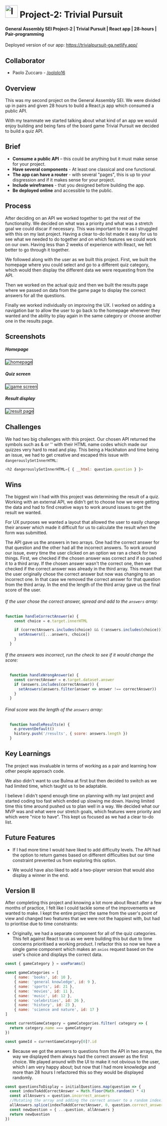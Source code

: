 # <img src="images/tp_logo.png" alt="logo" style="height:40px"/> Project-2: Trivial Pursuit 

#### General Assembly SEI Project-2 | Trivial Pursuit | React app | 28-hours | Pair-programming

Deployed version of our app: https://trivialpursuit-ga.netlify.app/


## Collaborator

- Paolo Zuccaro - [/pololo16](https://github.com/pololo16)


## Overview

This was my second project on the General Assembly SEI. We were divided up in pairs and given 28 hours to build a React.js app which consumed a public API. 

With my teammate we started talking about what kind of an app we would enjoy building and being fans of the board game Trivial Pursuit we decided to build a quiz API. 


## Brief
* **Consume a public API** – this could be anything but it must make sense for your project.
* **Have several components** - At least one classical and one functional.
* **The app can have a router** - with several "pages", this is up to your disgression and if it makes sense for your project.
* **Include wireframes** - that you designed before building the app.
* **Be deployed online** and accessible to the public.

## Process
After deciding on an API we worked together to get the rest of the functionality. We decided on what was a priority and what was a stretch goal we could discar if necessary. This was important to me as I struggled with this on my last project. Having a clear to-do list made it easy for us to see what we needed to do together and on which features we could work on our own. Having less than 2 weeks of experience with React, we felt better to go through it together.

We followed along with the user as we built this project. First, we built the homepage where you could select and go to a different quiz category, which would then display the different data we were requesting from the API.

Then we worked on the actual quiz and then we built the results page where we passed on data from the game page to display the correct answers for all the questions.

Finally we worked individually on improving the UX. I worked on adding a navigation bar to allow the user to go back to the homepage whenever they wanted and the ability to play again in the same category or choose another one in the results page.

## Screenshots


##### Homepage

<img src="images/trivial-homepage.png" alt="homepage" style="border:1px black solid"/>


##### Quiz screen

<img src="images/game-screen.png" alt="game screen" style="border:1px black solid"/>


##### Result display

<img src="images/result-page.png" alt="result page" style="border:1px black solid"/>


## Challenges
We had two big challenges with this project. Our chosen API returned the symbols such as & or '' with their HTML name codes which made our quizzes very hard to read and play. This being a Hackhaton and time being an issue, we had to get creative and escaped this issue with `dangerouslySetInnerHTML`:

```javascript 
<h2 dangerouslySetInnerHTML={ { __html: question.question } }>
```

## Wins

The biggest win I had with this project was determining the result of a quiz. Working with an external API, we didn't get to choose how we were getting the data and had to find creative ways to work around issues to get the result we wanted. 

For UX purposes we wanted a layout that allowed the user to easily change their answer which made it difficult for us to calculate the result when the form was submitted. 

The API gave us the answers in two arrays. One had the correct answer for that question and the other had all the incorrect answers. To work around our issue, every time the user clicked on an option we ran a check for two things. First, we checked if the chosen answer was correct and if so pushed it to a third array. If the chosen answer wasn't the correct one, then we checked if the correct answer was already in the third array. This meant that the user originally chose the correct answer but now was changing to an incorrect one. In that case we removed the correct answer for that question from the third array. In the end the length of the third array gave us the final score of the user. 

###### If the user chose the correct answer, spread and add to the `answers` array:  
``` javascript
function handleCorrectAnswer(e) {
    const choice = e.target.innerHTML

    if (correctAnswers.includes(choice) && (!answers.includes(choice))) {
      setAnswers([...answers, choice])
    } 
  }
```

###### If the answers was incorrect, run the check to see if it would change the score:
``` javascript
  function handleWrongAnswer(e) {
    const correctAnswer = e.target.dataset.answer
    if (answers.includes(correctAnswer)) {
      setAnswers(answers.filter(answer => answer !== correctAnswer))
    }
  }
```
###### Final score was the length of the `answers` array:  
``` javascript
  function handleResults(e) {
    e.preventDefault()
    history.push('/results', { score: answers.length })
  }
```

## Key Learnings

The project was invaluable in terms of working as a pair and learning how other people approach code.

We also didn't want to use Bulma at first but then decided to switch as we had limited time, which taught us to be adaptable. 

I believe I didn't spend enough time on planning with my last project and started coding too fast which ended up slowing me down. Having limited time this time around pushed us to plan well in a way. We decided what our MVP was and what were our stretch goals, which features were priority and which were "nice to have". This kept us focused as we had a clear to-do list.

## Future Features

* If I had more time I would have liked to add difficulty levels. The API had the option to return games based on different difficulties but our time constraint prevented us from exploring this option.

* We would have also liked to add a two-player version that would also display a winner in the end.

## Version II

After completing this project and knowing a lot more about React after a few months of practice, I felt like I could tackle some of the improvements we wanted to make. I kept the entire project the same from the user's point of view and changed two features that we were not the happiest with, but had to prioritise due to time constraints:

* Originally, we had a separate component for all of the quiz categories. This felt against React to us as we were building this but due to time concerns prioritised a working product. I refactor this so now we have a single game component which makes an `axios` request based on the user's choice and displays the correct data.

``` javascript
const { gameCategory } = useParams()

const gameCategories = [
    { name: 'books', id: 10 }, 
    { name: 'general knowledge', id: 9 }, 
    { name: 'sports', id: 21 }, 
    { name: 'movies', id: 11 }, 
    { name: 'music', id: 12 }, 
    { name: 'celebrities', id: 26 }, 
    { name: 'history', id: 23 }, 
    { name: 'science and nature', id: 17 }
]

const currentGameCategory = gameCategories.filter( category => {
  return category.name === gameCategory
})

const gameId = currentGameCategory[0]?.id
```

* Because we got the answers to questions from the API in two arrays, the way we displayed them always had the correct answer as the first choice. We played around with the UI to make it not obvious to the user, which I am very happy about; but now that I had more knowledge and more than 28 hours I refactored this so they would be displayed randomly.

``` javascript
const questionsToDisplay = initialQuestions.map(question => {
  const indexToAddCorrectAnswer = Math.floor(Math.random() * 4)
  const allAnswers = question.incorrect_answers
  //Mutating the array and adding the correct answer to a random index:
  allAnswers.splice(indexToAddCorrectAnswer, 0, question.correct_answer)
  const newQuestion = { ...question, allAnswers }
  return newQuestion
})
```